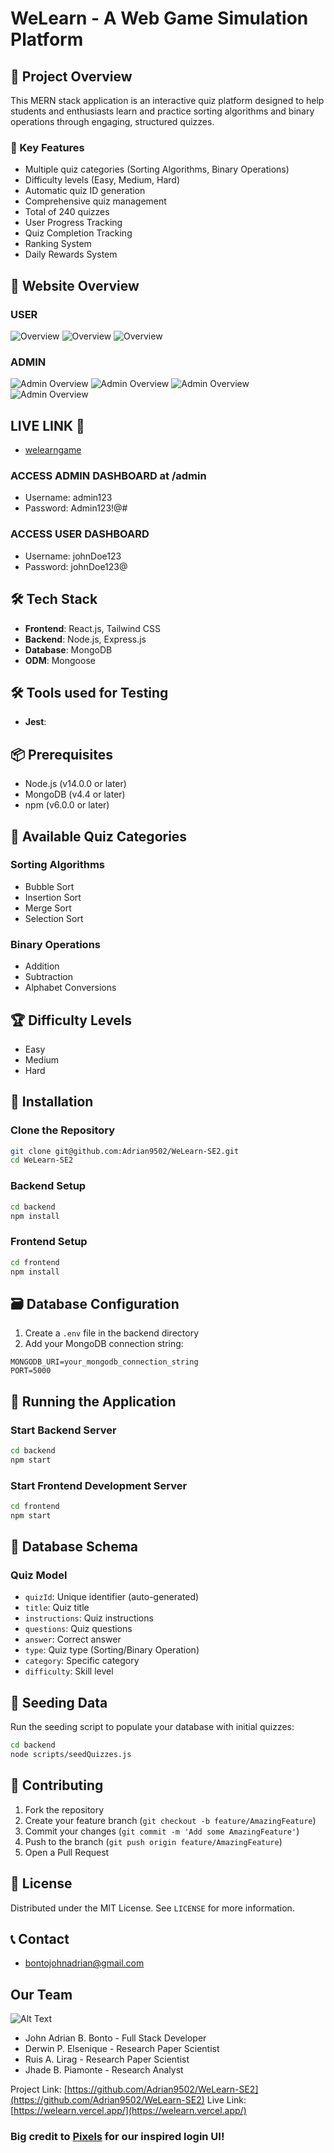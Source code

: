 # WeLearn - A Web Game Simulation Platform

## 🚀 Project Overview

This MERN stack application is an interactive quiz platform designed to help students and enthusiasts learn and practice sorting algorithms and binary operations through engaging, structured quizzes.

### 🌟 Key Features

- Multiple quiz categories (Sorting Algorithms, Binary Operations)
- Difficulty levels (Easy, Medium, Hard)
- Automatic quiz ID generation
- Comprehensive quiz management
- Total of 240 quizzes
- User Progress Tracking
- Quiz Completion Tracking
- Ranking System
- Daily Rewards System

## 🌟 Website Overview 
### USER
![Overview](./overview.png)
![Overview](./overview-1.png)
![Overview](./overview-2.png)


### ADMIN
![Admin Overview](./image_2024-12-11_211426441.png)
![Admin Overview](./image_2024-12-11_211528767.png)
![Admin Overview](./image_2024-12-11_211546093.png)
![Admin Overview](./image_2024-12-11_211557471.png)


## LIVE LINK 🚀
- [welearngame](https://welearngame.vercel.app)

### ACCESS ADMIN DASHBOARD at /admin

- Username: admin123
- Password: Admin123!@#

### ACCESS USER DASHBOARD

- Username: johnDoe123
- Password: johnDoe123@

## 🛠 Tech Stack

- **Frontend**: React.js, Tailwind CSS
- **Backend**: Node.js, Express.js
- **Database**: MongoDB
- **ODM**: Mongoose

## 🛠 Tools used for Testing

- **Jest**: 

## 📦 Prerequisites

- Node.js (v14.0.0 or later)
- MongoDB (v4.4 or later)
- npm (v6.0.0 or later)

## 🌈 Available Quiz Categories

### Sorting Algorithms
- Bubble Sort
- Insertion Sort
- Merge Sort
- Selection Sort

### Binary Operations
- Addition
- Subtraction
- Alphabet Conversions

## 🏆 Difficulty Levels
- Easy
- Medium
- Hard

## 🔧 Installation

### Clone the Repository

```bash
git clone git@github.com:Adrian9502/WeLearn-SE2.git
cd WeLearn-SE2
```

### Backend Setup

```bash
cd backend
npm install
```

### Frontend Setup

```bash
cd frontend
npm install
```

## 🗃 Database Configuration

1. Create a `.env` file in the backend directory
2. Add your MongoDB connection string:

```
MONGODB_URI=your_mongodb_connection_string
PORT=5000
```

## 🚀 Running the Application

### Start Backend Server

```bash
cd backend
npm start
```

### Start Frontend Development Server

```bash
cd frontend
npm start
```
## 📝 Database Schema

### Quiz Model

- `quizId`: Unique identifier (auto-generated)
- `title`: Quiz title
- `instructions`: Quiz instructions
- `questions`: Quiz questions
- `answer`: Correct answer
- `type`: Quiz type (Sorting/Binary Operation)
- `category`: Specific category
- `difficulty`: Skill level

## 🧪 Seeding Data

Run the seeding script to populate your database with initial quizzes:

```bash
cd backend
node scripts/seedQuizzes.js
```

## 🤝 Contributing

1. Fork the repository
2. Create your feature branch (`git checkout -b feature/AmazingFeature`)
3. Commit your changes (`git commit -m 'Add some AmazingFeature'`)
4. Push to the branch (`git push origin feature/AmazingFeature`)
5. Open a Pull Request

## 📄 License

Distributed under the MIT License. See `LICENSE` for more information.

## 📞 Contact

- bontojohnadrian@gmail.com

## Our Team
![Alt Text](./image.png)

- John Adrian B. Bonto - Full Stack Developer
- Derwin P. Elsenique - Research Paper Scientist
- Ruis A. Lirag - Research Paper Scientist
- Jhade B. Piamonte - Research Analyst

Project Link: [https://github.com/Adrian9502/WeLearn-SE2](https://github.com/Adrian9502/WeLearn-SE2)
Live Link: [https://welearn.vercel.app/](https://welearn.vercel.app/)

### Big credit to [Pixels](https://www.pixels.xyz) for our inspired login UI!

